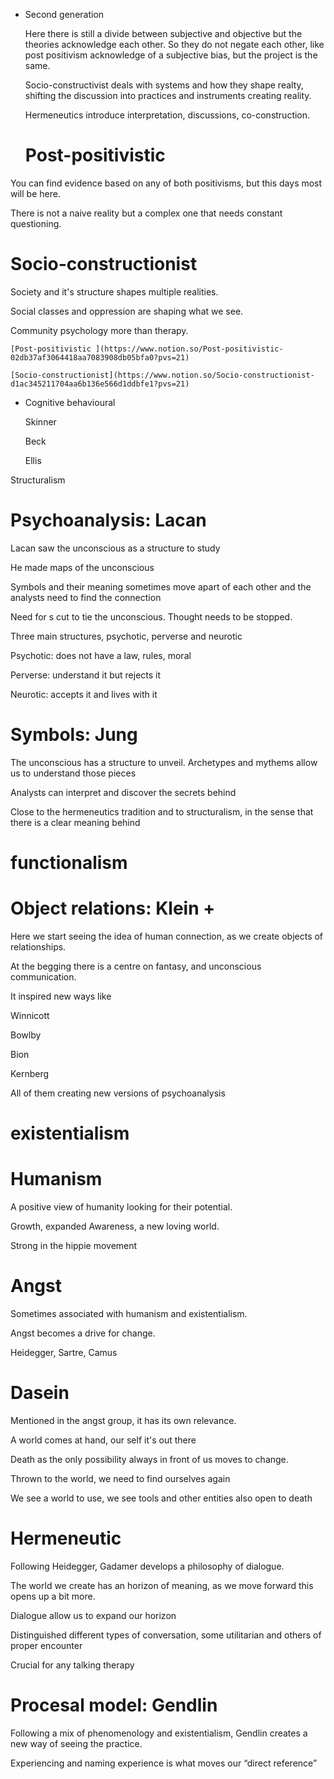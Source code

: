 - Second generation
    
    Here there is still a divide between subjective and objective but the theories acknowledge each other. So they do not negate each other, like post positivism acknowledge of a subjective bias, but the project is the same.
    
    Socio-constructivist deals with systems and how they shape realty, shifting the discussion into practices and instruments creating reality.
    
    Hermeneutics introduce interpretation, discussions, co-construction.
    
    # Post-positivistic

You can find evidence based on any of both positivisms, but this days most will be here.

There is not a naive reality but a complex one that needs constant questioning.


# Socio-constructionist

Society and it's structure shapes multiple realities.

Social classes and oppression are shaping what we see.

Community psychology more than therapy.


    [Post-positivistic ](https://www.notion.so/Post-positivistic-02db37af3064418aa7083908db05bfa0?pvs=21)
    
    [Socio-constructionist](https://www.notion.so/Socio-constructionist-d1ac345211704aa6b136e566d1ddbfe1?pvs=21)


- Cognitive behavioural
    
    Skinner
    
    Beck
    
    Ellis

Structuralism

# Psychoanalysis: Lacan

Lacan saw the unconscious as a structure to study 

He made maps of the unconscious

Symbols and their meaning sometimes move apart of each other and the analysts need to find the connection 

Need for s cut to tie the unconscious. Thought needs to be stopped.

Three main structures, psychotic, perverse and neurotic

Psychotic: does not have a law, rules, moral 

Perverse: understand it but rejects it

Neurotic: accepts it and lives with it

# Symbols: Jung

The unconscious has a structure to unveil. Archetypes and mythems allow us to understand those pieces 

Analysts can interpret and discover the secrets behind

Close to the hermeneutics tradition and to structuralism, in the sense that there is a clear meaning behind

# functionalism

# Object relations: Klein +

Here we start seeing the idea of human connection, as we create objects of relationships.

At the begging there is a centre on fantasy, and unconscious communication.

It inspired new ways like 

Winnicott

Bowlby

Bion

Kernberg

All of them creating new versions of psychoanalysis


# existentialism

# Humanism

A positive view of humanity looking for their potential.

Growth, expanded Awareness, a new loving world.

Strong in the hippie movement

# Angst

Sometimes associated with humanism and existentialism.

Angst becomes a drive for change.

Heidegger, Sartre, Camus

# Dasein

Mentioned in the angst group, it has its own relevance.

A world comes at hand, our self it's out there 

Death as the only possibility always in front of us moves to change.

Thrown to the world, we need to find ourselves again

We see a world to use, we see tools and other entities also open to death


# Hermeneutic

Following Heidegger, Gadamer develops a philosophy of dialogue.

The world we create has an horizon of meaning, as we move forward this opens up a bit more.

Dialogue allow us to expand our horizon

Distinguished different types of conversation, some utilitarian and others of proper encounter

Crucial for any talking therapy


# Procesal model: Gendlin

Following a mix of phenomenology and existentialism, Gendlin creates a new way of seeing the practice.

Experiencing and naming experience is what moves our “direct reference”
